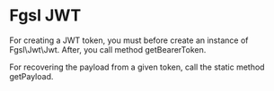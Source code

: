 # Fgsl JWT

For creating a JWT token, you must before create an instance of Fgsl\Jwt\Jwt. After, you call method getBearerToken.

For recovering the payload from a given token, call the static method getPayload.